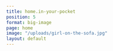 ```yaml
---
title: home.in-your-pocket
position: 5
format: big-image
page: home
image: "/uploads/girl-on-the-sofa.jpg"
layout: default
---
```


